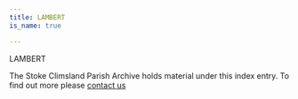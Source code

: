 ```yaml
---
title: LAMBERT
is_name: true

---
```


LAMBERT


The Stoke Climsland Parish Archive holds material under this index entry. To find out more please [contact us](/contact/)
